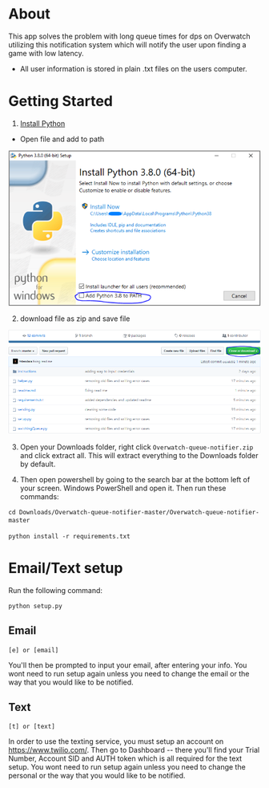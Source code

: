 # About
This app solves the problem with long queue times for dps on Overwatch utilizing this notification system which will notify the user upon finding a game with low latency. 

* All user information is stored in plain .txt files on the users computer.

# Getting Started

1. [Install Python](https://www.python.org/downloads/) 

 - Open file and add to path

![GitHub Logo](/instructions/installpython.PNG)

2. download file as zip and save file

![GitHub Logo](/instructions/download.PNG)

3. Open your Downloads folder, right click ```Overwatch-queue-notifier.zip ``` and click extract all. This will extract everything to the Downloads folder by default.

4. Then open powershell by going to the search bar at the bottom left of your screen. Windows PowerShell and open it. Then run these commands: 
```
cd Downloads/Overwatch-queue-notifier-master/Overwatch-queue-notifier-master

python install -r requirements.txt
```


# Email/Text setup

Run the following command:
```
python setup.py
```

## Email 
```
[e] or [email]
```
You'll then be prompted to input your email, after entering your info. You wont need to run 
setup again unless you need to change the email or the way that you would like to be 
notified. 

## Text
```
[t] or [text]
```

In order to use the texting service, you must setup an account on https://www.twilio.com/. Then go to Dashboard -- there you'll find your Trial Number, Account SID and AUTH token which is all required for the text setup. You wont need to run setup again unless you need to change the personal or the way that you would like to be notified.



